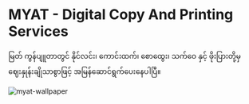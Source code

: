 # MYAT - Digital Copy And Printing Services        

   မြတ် ကွန်ပျူတာတွင် နိုင်လင်း၊ ကောင်းထက်၊ စောထွေး၊ သက်ဝေ နှင့် ဖိုးပြားတို့မှ ဈေးနှုန်းချိုသာစွာဖြင့် အမြန်ဆောင်ရွက်ပေးနေပါပြီ။       
   

![myat-wallpaper](docs/wallpaper.png) 
